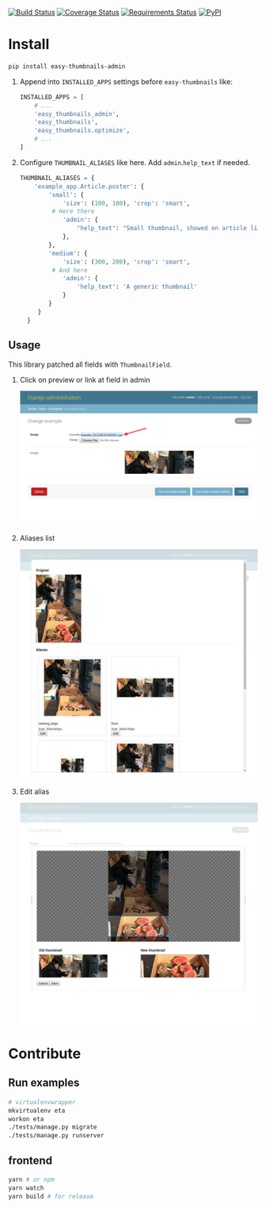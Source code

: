 [![Build Status](https://travis-ci.org/Apkawa/django-multitype-file-field.svg?branch=master)](https://travis-ci.org/Apkawa/easy-thumbnails-admin)
[![Coverage Status](https://coveralls.io/repos/github/Apkawa/easy-thumbnails-admin/badge.svg)](https://coveralls.io/github/Apkawa/easy-thumbnails-admin)
[![Requirements Status](https://requires.io/github/Apkawa/django-multitype-file-field/requirements.svg?branch=master)](https://requires.io/github/Apkawa/easy-thumbnails-admin/requirements/?branch=master)
[![PyPI](https://img.shields.io/pypi/pyversions/easy-thumbnails-admin.svg)]()

# Install
```bash
pip install easy-thumbnails-admin
```

1. Append into `INSTALLED_APPS` settings before `easy-thumbnails` like:
    ```python
    INSTALLED_APPS = [
        # ...
        'easy_thumbnails_admin',
        'easy_thumbnails',
        'easy_thumbnails.optimize',
        # ...
    ]
    ```
    
2. Configure `THUMBNAIL_ALIASES` like here. Add `admin`.`help_text` if needed.
    ```python
    THUMBNAIL_ALIASES = {
        'example_app.Article.poster': {
            'small': {
                'size': (100, 100), 'crop': 'smart',
             # Here there
                'admin': {
                    "help_text": "Small thumbnail, showed on article list"
                },
            },
            'medium': {
                'size': (300, 200), 'crop': 'smart',
             # And here
                'admin': {
                    'help_text': 'A generic thumbnail'
                }
            }
         }
      }
    
    ```

## Usage

This library patched all fields with `ThumbnailField`.

1. Click on preview or link at field in admin

    ![Build Status](docs/screenshots/initial.png)
    
2. Aliases list 

    ![Build Status](docs/screenshots/thumbnail_list.png)
    
3. Edit alias

    ![Build Status](docs/screenshots/edit_thumbnail_alias.png)


# Contribute
## Run examples
```bash
# virtualenvwrapper
mkvirtualenv eta
workon eta
./tests/manage.py migrate
./tests/manage.py runserver 

```

## frontend
```bash
yarn # or npm
yarn watch 
yarn build # for release

```